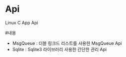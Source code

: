 # Api
Linux C App Api

#내용
- MsgQueue : 더블 링크드 리스트를 사용한 MsgQueue Api
- Sqlite : Sqlite3 라이브러리 사용한 간단한 관리 Api 

